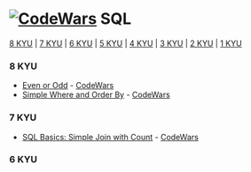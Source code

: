 # [![CodeWars](https://raw.githubusercontent.com/kaylaswoodbury/codewars/master/sql)](sql/sql.md) SQL

[8 KYU](#8KYU) | [7 KYU](#7KYU) | [6 KYU](#6KYU) | [5 KYU](#5KYU) | [4 KYU](#4KYU) | [3 KYU](#3KYU) | [2 KYU](#2KYU) | [1 KYU](#1KYU) 

### <a name="8KYU">8 KYU</a>
* [Even or Odd](8KYU/EvenOrOdd.sql) - [CodeWars](https://www.codewars.com/kata/53da3dbb4a5168369a0000fe)
* [Simple Where and Order By](8KYU/WhereAndOrderBy.sql) - [CodeWars](https://www.codewars.com/kata/5809508cc47d327c12000084)

### <a name="7KYU">7 KYU</a>
* [SQL Basics: Simple Join with Count](7KYU/SimpleJoinWithCount.sql) - [CodeWars](https://www.codewars.com/kata/580918e24a85b05ad000010c)

### <a name="6KYU">6 KYU</a>

